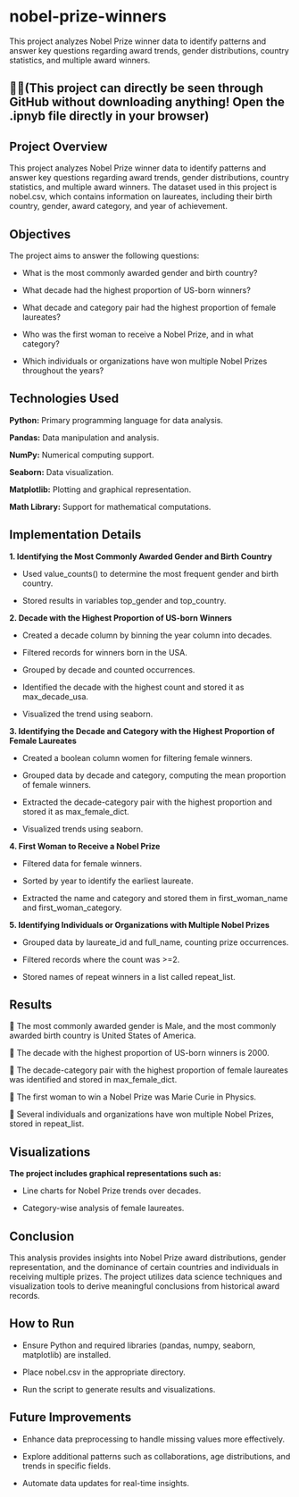 # nobel-prize-winners
This project analyzes Nobel Prize winner data to identify patterns and answer key questions regarding award trends, gender distributions, country statistics, and multiple award winners. 

## 🌟🌟(This project can directly be seen through GitHub without downloading anything! Open the .ipnyb file directly in your browser)

## Project Overview

This project analyzes Nobel Prize winner data to identify patterns and answer key questions regarding award trends, gender distributions, country statistics, and multiple award winners. The dataset used in this project is nobel.csv, which contains information on laureates, including their birth country, gender, award category, and year of achievement.

## Objectives

The project aims to answer the following questions:

- What is the most commonly awarded gender and birth country?

- What decade had the highest proportion of US-born winners?

- What decade and category pair had the highest proportion of female laureates?

- Who was the first woman to receive a Nobel Prize, and in what category?

- Which individuals or organizations have won multiple Nobel Prizes throughout the years?

## Technologies Used

**Python:** Primary programming language for data analysis.

**Pandas:** Data manipulation and analysis.

**NumPy:** Numerical computing support.

**Seaborn:** Data visualization.

**Matplotlib:** Plotting and graphical representation.

**Math Library:** Support for mathematical computations.

## Implementation Details

**1. Identifying the Most Commonly Awarded Gender and Birth Country**

  - Used value_counts() to determine the most frequent gender and birth country.

  - Stored results in variables top_gender and top_country.
    

**2. Decade with the Highest Proportion of US-born Winners**

  - Created a decade column by binning the year column into decades.

  - Filtered records for winners born in the USA.

  - Grouped by decade and counted occurrences.

  - Identified the decade with the highest count and stored it as max_decade_usa.

  - Visualized the trend using seaborn.
    

**3. Identifying the Decade and Category with the Highest Proportion of Female Laureates**

  - Created a boolean column women for filtering female winners.

  - Grouped data by decade and category, computing the mean proportion of female winners.

  - Extracted the decade-category pair with the highest proportion and stored it as max_female_dict.

  - Visualized trends using seaborn.
    

**4. First Woman to Receive a Nobel Prize**

  - Filtered data for female winners.

  - Sorted by year to identify the earliest laureate.

  - Extracted the name and category and stored them in first_woman_name and first_woman_category.
    

**5. Identifying Individuals or Organizations with Multiple Nobel Prizes**

  - Grouped data by laureate_id and full_name, counting prize occurrences.

  - Filtered records where the count was >=2.

  - Stored names of repeat winners in a list called repeat_list.
    

## Results

🌟 The most commonly awarded gender is Male, and the most commonly awarded birth country is United States of America.

🌟 The decade with the highest proportion of US-born winners is 2000.

🌟 The decade-category pair with the highest proportion of female laureates was identified and stored in max_female_dict.

🌟 The first woman to win a Nobel Prize was Marie Curie in Physics.

🌟 Several individuals and organizations have won multiple Nobel Prizes, stored in repeat_list.

## Visualizations

**The project includes graphical representations such as:**

  - Line charts for Nobel Prize trends over decades.

  - Category-wise analysis of female laureates.

## Conclusion

This analysis provides insights into Nobel Prize award distributions, gender representation, and the dominance of certain countries and individuals in receiving multiple prizes. The project utilizes data science techniques and visualization tools to derive meaningful conclusions from historical award records.

## How to Run

  - Ensure Python and required libraries (pandas, numpy, seaborn, matplotlib) are installed.

  - Place nobel.csv in the appropriate directory.

  - Run the script to generate results and visualizations.

## Future Improvements

  - Enhance data preprocessing to handle missing values more effectively.

  - Explore additional patterns such as collaborations, age distributions, and trends in specific fields.

  - Automate data updates for real-time insights.


